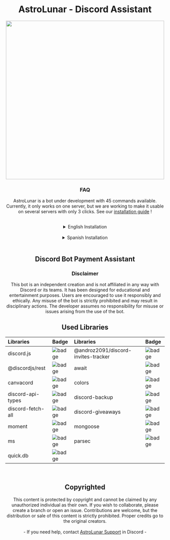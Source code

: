 <div align="center">
    <h1 align="center"> AstroLunar - Discord Assistant </h1>
    <p align='center'><img src=".github\AstroLunarBanner.gif" width=500 /></p>
    <h3 align="center"><strong> FAQ </strong></h3>
    AstroLunar is a bot under development with 45 commands available. Currently, it only works on one server, but we are working to make it usable on several servers with only 3 clicks. See our  <a href="#install"> installation guide</a> !
</div>

<a id="install"></a> 

<br>

<details>
    <summary align="center">English Installation</summary>

## Characteristics
- **Ad System:** Send ads to users directly to their direct messages.
- **Moderation Commands:** Tools to moderate the server, such as banning, expelling and warning users.
- **Emoji/emote system:** Allows you to add up to 25 emojis in a single command or user message.
- **Custom Auto Responses:** Set up automatic responses for specific words or phrases.
- **Ban words:** Delete messages that contain banned words.
- **Personalized Welcome Messages:** Greet new members with personalized messages.
- **Logging System:** Records important server events for future reference.
- **Anti Links System:** Detects and prevents the publication of unwanted links.
- **Back Up System:** Makes automatic server backups.
- **Invite Count:** Tracks and displays the count of user invitations.
- **Sweepstakes System:** Organize and manage giveaways within the server.

## Setting

- **Installation prerequisites.** You will need these in order to run the Discord bot.
    - [Node.JS](https://nodejs.org/en) 
    
    ![node.js-badge](https://img.shields.io/badge/v16.9.1-green?style=for-the-badge&logo=Node.js&label=Node.JS)

    - [Git](https://git-scm.com/downloads)

    ![git-badge](https://img.shields.io/badge/v%202.42.0-orange?style=for-the-badge&logo=Git&label=Git)

    - [VSCode](https://code.visualstudio.com/download)

    ![Static Badge](https://img.shields.io/badge/last%20version-blue?style=for-the-badge&logo=visualstudiocode&label=VSCode)
- **Clone the Repository and Install Dependencies**
     - `git clone xxs4suk3/AstroLunar.git`
     - `npm install`

- **Create a new Discord Bot**
     - Create an application in ***[Discord Portal Developer](https://discord.com/developers/applications)***
     - Go to the ***Bot*** section, save the token in a notepad or wherever suits you best.
     - Activate all ***Privileged Gateway Intents*** the three ***Intents*** that are not activated, specifically:
         - [x] Presence Intent
         - [x] Server Members Intent
         - [x] Message Content Intent
     - Customize your bot description in ***General Information***

- **Set up the Bot code**
     - Put the previously saved token in `config.json`, then create or log in to [MongoDB](https://account.mongodb.com/account/login).
         - Create a new project
         - Then select ***+ Create***
         - Select the free version. *"If you have the premium, much better"* Select which region your server will be in.
         - Copy the password that appears on the next screen, also save it in a safe place, slide the screen and press: ***Finish and Close***
         - Now go to the ***Database*** section and press ***Connect***, now press ***Drivers*** and copy what you put in section 3, remember to put it in a safe place, Now close it by pressing: ***Close***.
         - Now that you have the password and the link, you will only have to change the password in the link. Search for ***`<password>`*** and enter the password you saved previously.
     - Since now the *Database* functions are already configured, you can go to the `config.json` file and put in **mongourl** the link that you saved before.
     - Configure the prefix and let's go to the next configuration.
    
     - **Now let's configure the guildconfig.json**

         - Put the ID to all the vc of the voice channels that you are going to use on your server.
         - Where you put **`Guild ID`** put the ID of your server, then put the channel where the welcome message will be placed
         - Now we have to continue in the **`Log`** section, put the channels where the logs will be.
         - Set the roles so that they are not expelled and also the channels where it is allowed to send links.
         - In the next section put the role that will not be automatically expelled-
         - If you want to activate antilinks or autokicks, then put **true**, otherwise put **false**

- **Extra Configuration**
     - **Text color in the terminal**
         - If you want to change the color you will have to go to `.\utils\slashsync.js` and then for greater ease of searching you can press **ctrl + f** and right now you can search for words. Now put **`colors`** in the search.
         - The color after **`.`** is the one you have to change. You can see all the available colors in [npm js colors](https://www.npmjs.com/package/colors).

- **Start the bot**
     - Put the command `npm start` in the terminal and the **Discord Assistant Bot** will start

</details>

<br>

<details>
    <summary align="center">Spanish Installation</summary>

## Características
- **Sistema de Anuncios:** Envía anuncios a los usuarios directamente a sus mensajes directos.
- **Comandos de moderación:** Herramientas para moderar el servidor, como banear, expulsar y advertir usuarios.
- **Sistema de emojis/emotes:** Permite agregar hasta 25 emojis en un solo comando o mensaje de usuario.
- **Auto Respuestas personalizadas:** Configura respuestas automáticas para palabras o frases específicas.
- **Banear palabras:** Elimina mensajes que contienen palabras prohibidas.
- **Mensajes de bienvenida personalizados:** Saluda a los nuevos miembros con mensajes personalizados.
- **Sistema de logs:** Registra eventos importantes del servidor para referencia futura.
- **Sistema Anti Links:** Detecta y previene la publicación de enlaces no deseados.
- **Sistema de Back Ups:** Realiza copias de seguridad automáticas del servidor.
- **Conteo de invites:** Rastrea y muestra el recuento de invitaciones de usuarios.
- **Sistema de Sorteos:** Organiza y administra sorteos dentro del servidor.

## Configuración

- **Requisitos previos de instalación.** Los necesitará para poder ejecutar el bot de Discord.
    - [Node.JS](https://nodejs.org/en) 
    
    ![node.js-badge](https://img.shields.io/badge/v16.9.1-green?style=for-the-badge&logo=Node.js&label=Node.JS)

    - [Git](https://git-scm.com/downloads)

    ![git-badge](https://img.shields.io/badge/v%202.42.0-orange?style=for-the-badge&logo=Git&label=Git)

    - [VSCode](https://code.visualstudio.com/download)

    ![Static Badge](https://img.shields.io/badge/last%20version-blue?style=for-the-badge&logo=visualstudiocode&label=VSCode)
- **Clonar el Repositorio e Instalar Dependencias**
    - `git clone xxs4suk3/AstroLunar.git`
    - `npm install`

- **Crear un nuevo Bot de Discord**
    - Crear una aplicación en ***[Discord Portal Developer](https://discord.com/developers/applications)***
    - Vaya a la sección de ***Bot***, guarda el token en un bloc de notas o en donde te vaya mejor.
    - Activa todos ***Privileged Gateway Intents*** los tres ***Intents*** que no estan activados, especificamente:
        - [x] Presence Intent
        - [x] Server Members Intent
        - [x] Message Content Intent
    - Personaliza tu la descripción de tu bot en ***General Information***

- **Configura el código del Bot**
    - Ponga el token guardado anteriormente en `config.json`, después crea o inicia sesión en [MongoDB](https://account.mongodb.com/account/login).
        - Crea un nuevo proyecto
        - Después seleccione ***+ Create***
        - Seleccion la version gratuita. *"Si tiene la premium mucho mejor"* Seleccione en que región estara su servidor.
        - Copia la contraseña y que te aparece en la siguiente pantalla también guardalo en un sitio seguro, desliza la pantalla y pulse: ***Finish and Close***
        - Ahora ve a la sección de ***Database*** y pulse ***Connect***, ahora pulse ***Drivers*** y copie lo que ponga en la sección 3, recuerda ponerlo en un lugar seguro, ahora cierra pulsando: ***Close***.
        - Ahora ya que tienes la contraseña y el enlace, solo tendras que cambiar en el enlace la contraseña. Busca ***`<password>`*** y pon la contraseña que guardastes anteriormente.
    - Ya que ahora las funciones del *Database* ya esta configurado, puedes ir al arhivo `config.json` y ponga en **mongourl** el enlace que guardastes antes.
    - Configura el prefix y vamos a por la siguiente configuración.
    
    - **Ahora vamos a configurar el guildconfig.json**

        - Ponga el ID a todos los vc de los canales de voz que vayas a usar en tu servidor.
        - Donde ponga **`Guild ID`** ponga el ID de su servidor, luego ponga el canal donde se pondra el mensaje de bienvenida
        - Ahora tenemos que seguir en la sección de **`Log`** pon los canales que va a estar los registros.
        - Ponga los roles para que no se expulse y tambien los canales donde se permite enviar links.
        - En la siguiente sección ponga el rol que no se le expulsara automaticamente-
        - Si quieres activar los antilinks o los autokicks pues ponga **true** si es lo contrario ponga **false**

- **Configuración Extra**
    - **Color del texto en la terminal**
        - Si Quieres cambiar el color tendras que ir a `.\utils\slashsync.js` y luego para mayor facilidad de busqueda puede pulsar **ctrl + f** y ahora mismo podras buscar palabras. Ahora pon **`colors`** en la busqueda.
        - El color que haya después del **`.`** es el que tienes que cambiar. Puedes ver todos los colores disponibles en [npm js colors](https://www.npmjs.com/package/colors).

- **Iniciar el bot**
    - Ponga el comando `npm start` en la terminal y asi se iniciara el **Discord Assistant Bot**
</details>

<br>

<div align="center">
    <h2 align="center"><strong> Discord Bot Payment Assistant </strong></h3>

<h3 align="center"><strong> Disclaimer </strong></h3>
This bot is an independent creation and is not affiliated in any way with Discord or its teams. It has been designed for educational and entertainment purposes. Users are encouraged to use it responsibly and ethically. Any misuse of the bot is strictly prohibited and may result in disciplinary actions. The developer assumes no responsibility for misuse or issues arising from the use of the bot.

<br>

<h2 align="center"><strong> Used Libraries </strong></h2>

| Libraries | Badge | Libraries | Badge | 
| :-------- | :------- | :-------- | :------- | 
| discord.js | ![badge](https://img.shields.io/badge/v13.5.0-0D7FC0?label=npm) | @androz2091/discord-invites-tracker | ![badge](https://img.shields.io/badge/v1.1.1-0D7FC0?label=npm) | 
| @discordjs/rest | ![badge](https://img.shields.io/badge/v1.4.0-0D7FC0?label=npm) | await | ![badge](https://img.shields.io/badge/v0.2.6-0D7FC0?label=npm) |
| canvacord | ![badge](https://img.shields.io/badge/v5.4.8-0D7FC0?label=npm) | colors | ![badge](https://img.shields.io/badge/v1.4.0-0D7FC0?label=npm) |
 | discord-api-types | ![badge](https://img.shields.io/badge/v0.37.11-0D7FC0?label=npm) | discord-backup | ![badge](https://img.shields.io/badge/v3.3.2-0D7FC0?label=npm) |
| discord-fetch-all | ![badge](https://img.shields.io/badge/v3.0.2-0D7FC0?label=npm) | discord-giveaways | ![badge](https://img.shields.io/badge/v5.0.1-0D7FC0?label=npm) |
| moment | ![badge](https://img.shields.io/badge/v2.29.4-0D7FC0?label=npm) | mongoose | ![badge](https://img.shields.io/badge/v6.6.2-0D7FC0?label=npm) |
| ms | ![badge](https://img.shields.io/badge/v3.0.0-canary.1-0D7FC0?label=npm) | parsec | ![badge](https://img.shields.io/badge/v2.0.2-0D7FC0?label=npm) | 
| quick.db | ![badge](https://img.shields.io/badge/v7.1.1-0D7FC0?label=npm) |

<br>

<h2 align="center"><strong> Copyrighted </strong></h2>
This content is protected by copyright and cannot be claimed by any unauthorized individual as their own. If you wish to collaborate, please create a branch or open an issue. Contributions are welcome, but the distribution or sale of this content is strictly prohibited. Proper credits go to the original creators.
<br>
<br>
- If you need help, contact <a href="https://discord.gg/SCAseyr6Jf">AstroLunar Support</a> in Discord -
</div>
